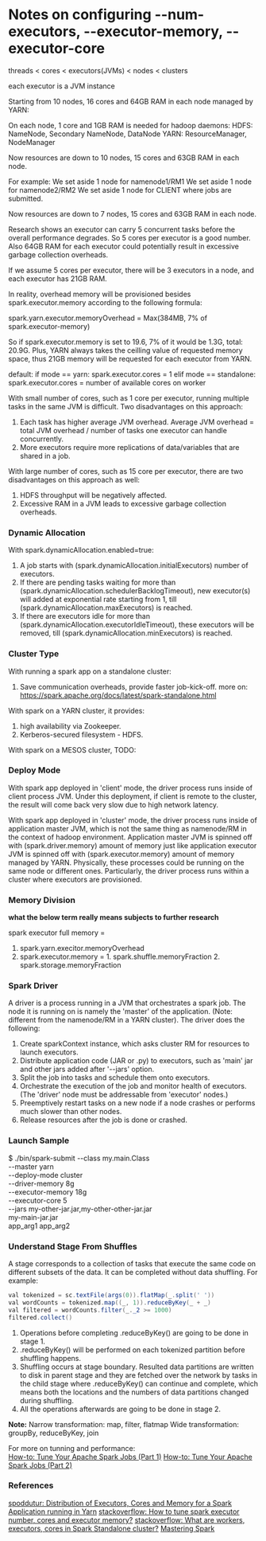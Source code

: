 # Notes on configuring --num-executors, --executor-memory, --executor-core

threads < cores < executors(JVMs) < nodes < clusters

each executor is a JVM instance

Starting from 10 nodes, 16 cores and 64GB RAM in each node managed by YARN:

On each node, 1 core and 1GB RAM is needed for hadoop daemons:
  HDFS: NameNode, Secondary NameNode, DataNode
  YARN: ResourceManager, NodeManager

Now resources are down to 10 nodes, 15 cores and 63GB RAM in each node.

For example:
  We set aside 1 node for namenode1/RM1
  We set aside 1 node for namenode2/RM2
  We set aside 1 node for CLIENT where jobs are submitted.

Now resources are down to 7 nodes, 15 cores and 63GB RAM in each node.

Research shows an executor can carry 5 concurrent tasks before the overall performance degrades. So 5 cores per executor is a good number. Also 64GB RAM for each executor could potentially result in excessive garbage collection overheads.

If we assume 5 cores per executor, there will be 3 executors in a node, and each executor has 21GB RAM.

In reality, overhead memory will be provisioned besides spark.executor.memory according to the following formula:

spark.yarn.executor.memoryOverhead = Max(384MB, 7% of spark.executor-memory)

So if spark.executor.memory is set to 19.6, 7% of it would be 1.3G, total: 20.9G.
Plus, YARN always takes the ceilling value of requested memory space, thus 21GB memory will be requested for each executor from YARN.

default:
  if mode == yarn:
    spark.executor.cores = 1
  elif mode == standalone:
    spark.executor.cores = number of available cores on worker

With small number of cores, such as 1 core per executor, running multiple tasks in the same JVM is difficult. Two disadvantages on this approach:
  1. Each task has higher average JVM overhead. Average JVM overhead = total JVM overhead / number of tasks one executor can handle concurrently.
  2. More executors require more replications of data/variables that are shared in a job.

With large number of cores, such as 15 core per executor, there are two disadvantages on this approach as well:
  1. HDFS throughput will be negatively affected.
  2. Excessive RAM in a JVM leads to excessive garbage collection overheads.

### Dynamic Allocation
With spark.dynamicAllocation.enabled=true:
  1. A job starts with (spark.dynamicAllocation.initialExecutors) number of executors.
  2. If there are pending tasks waiting for more than (spark.dynamicAllocation.schedulerBacklogTimeout), new executor(s) will added at exponential rate starting from 1, till (spark.dynamicAllocation.maxExecutors) is reached.
  3. If there are executors idle for more than (spark.dynamicAllocation.executorIdleTimeout), these executors will be removed, till (spark.dynamicAllocation.minExecutors) is reached.

### Cluster Type

With running a spark app on a standalone cluster:
  1. Save communication overheads, provide faster job-kick-off.
  more on: https://spark.apache.org/docs/latest/spark-standalone.html

With spark on a YARN cluster, it provides:
  1. high availability via Zookeeper.
  2. Kerberos-secured filesystem - HDFS.

With spark on a MESOS cluster, TODO:


### Deploy Mode

With spark app deployed in 'client' mode, the driver process runs inside of client process JVM. Under this deployment, if client is remote to the cluster, the result will come back very slow due to high network latency.

With spark app deployed in 'cluster' mode, the driver process runs inside of application master JVM, which is not the same thing as namenode/RM in the context of hadoop environment. Application master JVM is spinned off with (spark.driver.memory) amount of memory just like application executor JVM is spinned off with (spark.executor.memory) amount of memory managed by YARN. Physically, these processes could be running on the same node or different ones. Particularly, the driver process runs within a cluster where executors are provisioned.

### Memory Division

__what the below term really means subjects to further research__

spark executor full memory =
  1. spark.yarn.execitor.memoryOverhead
  2. spark.executor.memory =
    1. spark.shuffle.memoryFraction
    2. spark.storage.memoryFraction

### Spark Driver

A driver is a process running in a JVM that orchestrates a spark job. The node it is running on is namely the 'master' of the application. (Note: different from the namenode/RM in a YARN cluster). The driver does the following:
  1. Create sparkContext instance, which asks cluster RM for resources to launch executors.
  2. Distribute application code (JAR or .py) to executors, such as 'main' jar and other jars added after '--jars' option.
  3. Split the job into tasks and schedule them onto executors.
  4. Orchestrate the execution of the job and monitor health of executors. (The 'driver' node must be addressable from 'executor' nodes.)
  5. Preemptively restart tasks on a new node if a node crashes or performs much slower than other nodes.
  6. Release resources after the job is done or crashed.

### Launch Sample

$ ./bin/spark-submit --class my.main.Class \
    --master yarn \
    --deploy-mode cluster \
    --driver-memory 8g \
    --executor-memory 18g \
    --executor-core 5 \
    --jars my-other-jar.jar,my-other-other-jar.jar \
    my-main-jar.jar \
    app_arg1 app_arg2

### Understand Stage From Shuffles
A stage corresponds to a collection of tasks that execute the same code on different subsets of the data. It can be completed without data shuffling. For example:

``` java
val tokenized = sc.textFile(args(0)).flatMap(_.split(' '))
val wordCounts = tokenized.map((_, 1)).reduceByKey(_ + _)
val filtered = wordCounts.filter(_._2 >= 1000)
filtered.collect()
```
1. Operations before completing .reduceByKey() are going to be done in stage 1.
2. .reduceByKey() will be performed on each tokenized partition before shuffling happens.
3. Shuffling occurs at stage boundary. Resulted data partitions are written to disk in parent stage and they are fetched over the network by tasks in the child stage where .reduceByKey() can continue and complete, which means both the locations and the numbers of data partitions changed during shuffling.
4. All the operations afterwards are going to be done in stage 2.

__Note:__
Narrow transformation: map, filter, flatmap
Wide transformation: groupBy, reduceByKey, join

For more on tunning and performance:  
[How-to: Tune Your Apache Spark Jobs (Part 1)](http://blog.cloudera.com/blog/2015/03/how-to-tune-your-apache-spark-jobs-part-1/)
[How-to: Tune Your Apache Spark Jobs (Part 2)](http://blog.cloudera.com/blog/2015/03/how-to-tune-your-apache-spark-jobs-part-2/)


### References
[spoddutur: Distribution of Executors, Cores and Memory for a Spark Application running in Yarn](https://spoddutur.github.io/spark-notes/distribution_of_executors_cores_and_memory_for_spark_application.html)
[stackoverflow: How to tune spark executor number, cores and executor memory?](https://stackoverflow.com/questions/37871194/how-to-tune-spark-executor-number-cores-and-executor-memory)
[stackoverflow: What are workers, executors, cores in Spark Standalone cluster?](https://stackoverflow.com/questions/32621990/what-are-workers-executors-cores-in-spark-standalone-cluster)
[Mastering Spark](https://jaceklaskowski.gitbooks.io/mastering-apache-spark)
